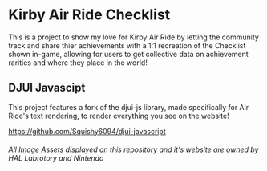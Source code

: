 # Kirby Air Ride Checklist
This is a project to show my love for Kirby Air Ride by letting the community track and share thier achievements with a 1:1 recreation of the Checklist shown in-game, allowing for users to get collective data on achievement rarities and where they place in the world!

## DJUI Javascipt
This project features a fork of the djui-js library, made specifically for Air Ride's text rendering, to render everything you see on the website!

https://github.com/Squishy6094/djui-javascript
  
###### All Image Assets displayed on this repository and it's website are owned by HAL Labrotory and Nintendo

